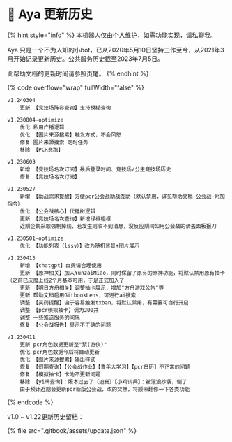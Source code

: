 # 📒 Aya 更新历史

{% hint style="info" %}
本机器人仅由个人维护，如需功能实现，请私聊我。

Aya 只是一个不为人知的小bot，已从2020年5月10日坚持工作至今，从2021年3月开始记录更新历史。公共服务历史截至2023年7月5日。

此帮助文档的更新时间请参照页尾。
{% endhint %}

{% code overflow="wrap" fullWidth="false" %}
```
v1.240304
    更新 【竞技场阵容查询】支持模糊查询

v1.230804-optimize
    优化 私用广播逻辑
    优化 【图片来源搜索】触发方式，不会风怒
    修复 图片来源搜索 定时任务
    移除 【PCR赛跑】

v1.230603
    新增 【竞技场名次订阅】最后登录时间、竞技场/公主竞技场历史
    修复 【竞技场名次订阅】

v1.230527
    新增 【助战需求提醒】方便pcr公会战助战互助（默认禁用，详见帮助文档-公会战-附加指令）
    优化 【公会战核心】代挂树逻辑
    更新 【竞技场名次查询】新增绿框橙框
    近期企鹅采取强制掉线，若发生则收不到消息，没反应期间如用公会战的请去面板报刀

v1.230501-optimize
    优化 【功能列表（lssv）】改为随机背景+图片展示

v1.230413
    新增 【chatgpt】自费请合理使用
    更新 【原神相关】加入YunzaiMiao，同时保留了原有的原神功能，将默认禁用原有抽卡（之前已灰度上线2个月基本可用，于是正式加入了
    更新 【明日方舟相关】调整抽卡展示，增加"方舟游戏公告"等
    更新 帮助文档启用GitbookLens，可进行ai搜索
    调整 【买药提醒】由于容易触发txban，将默认禁用，有需要可自行开启
    调整 【pcr模拟抽卡】调为200井
    调整 一些推送服务的间隔
    修复 【公会战报告】显示不正确的问题

v1.230411
    更新 pcr角色数据更新至"栞(游侠)"
    优化 pcr角色数据今后将自动更新
    优化 【图片来源搜索】输出样式
    修复 【假期查询】【公会战作业】【青年大学习】【pcr日历】不正常的问题
    修复 【模拟抽卡】卡池不更新问题
    移除 【yi晴查询】：版本过去了（迫真）【小鸡词典】：被渣浪抄袭，倒了
    由于预计近期会更新pcr新版公会战，改的突然，将顺带翻修一下各类功能
```
{% endcode %}

v1.0 \~ v1.22更新历史留档：

{% file src=".gitbook/assets/update.json" %}
